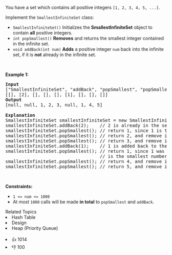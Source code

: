 <p>You have a set which contains all positive integers <code>[1, 2, 3, 4, 5, ...]</code>.</p>

<p>Implement the <code>SmallestInfiniteSet</code> class:</p>

<ul> 
 <li><code>SmallestInfiniteSet()</code> Initializes the <strong>SmallestInfiniteSet</strong> object to contain <strong>all</strong> positive integers.</li> 
 <li><code>int popSmallest()</code> <strong>Removes</strong> and returns the smallest integer contained in the infinite set.</li> 
 <li><code>void addBack(int num)</code> <strong>Adds</strong> a positive integer <code>num</code> back into the infinite set, if it is <strong>not</strong> already in the infinite set.</li> 
</ul>

<p>&nbsp;</p> 
<p><strong class="example">Example 1:</strong></p>

<pre>
<strong>Input</strong>
["SmallestInfiniteSet", "addBack", "popSmallest", "popSmallest", "popSmallest", "addBack", "popSmallest", "popSmallest", "popSmallest"]
[[], [2], [], [], [], [1], [], [], []]
<strong>Output</strong>
[null, null, 1, 2, 3, null, 1, 4, 5]

<strong>Explanation</strong>
SmallestInfiniteSet smallestInfiniteSet = new SmallestInfiniteSet();
smallestInfiniteSet.addBack(2);    // 2 is already in the set, so no change is made.
smallestInfiniteSet.popSmallest(); // return 1, since 1 is the smallest number, and remove it from the set.
smallestInfiniteSet.popSmallest(); // return 2, and remove it from the set.
smallestInfiniteSet.popSmallest(); // return 3, and remove it from the set.
smallestInfiniteSet.addBack(1);    // 1 is added back to the set.
smallestInfiniteSet.popSmallest(); // return 1, since 1 was added back to the set and
                                   // is the smallest number, and remove it from the set.
smallestInfiniteSet.popSmallest(); // return 4, and remove it from the set.
smallestInfiniteSet.popSmallest(); // return 5, and remove it from the set.
</pre>

<p>&nbsp;</p> 
<p><strong>Constraints:</strong></p>

<ul> 
 <li><code>1 &lt;= num &lt;= 1000</code></li> 
 <li>At most <code>1000</code> calls will be made <strong>in total</strong> to <code>popSmallest</code> and <code>addBack</code>.</li> 
</ul>

<div><div>Related Topics</div><div><li>Hash Table</li><li>Design</li><li>Heap (Priority Queue)</li></div></div><br><div><li>👍 1014</li><li>👎 100</li></div>